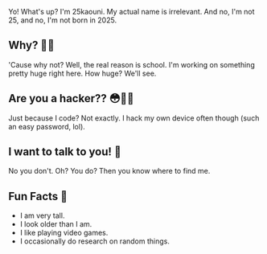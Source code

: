 Yo! What's up?
I'm 25kaouni. My actual name is irrelevant. And no, I'm not 25, and no, I'm not born in 2025.

## Why? 🤷‍♂️
'Cause why not?
Well, the real reason is school. I'm working on something pretty huge right here.
How huge? We'll see.

## Are you a hacker?? 😳👨‍💻
Just because I code? Not exactly. I hack my own device often though (such an easy password, lol).

## I want to talk to you! 🥺
No you don't.
Oh? You do? Then you know where to find me.

## Fun Facts 🎉
* I am very tall.
* I look older than I am.
* I like playing video games.
* I occasionally do research on random things.

<!---
25kaouni/25kaouni is a ✨ special ✨ repository because its `README.md` (this file) appears on your GitHub profile.
You can click the Preview link to take a look at your changes.
--->
